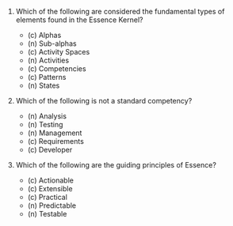 1. Which of the following are considered the fundamental types of elements found in the Essence Kernel?

   * (c) Alphas
   * (n) Sub-alphas
   * (c) Activity Spaces
   * (n) Activities
   * (c) Competencies
   * (c) Patterns
   * (n) States

2. Which of the following is not a standard competency?

   * (n) Analysis
   * (n) Testing
   * (n) Management
   * (c) Requirements
   * (c) Developer

3. Which of the following are the guiding principles of Essence?

   * (c) Actionable
   * (c) Extensible
   * (c) Practical
   * (n) Predictable
   * (n) Testable
